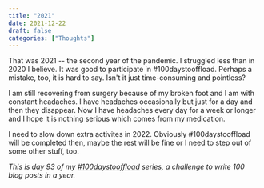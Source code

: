 ```yaml
---
title: "2021"
date: 2021-12-22
draft: false
categories: ["Thoughts"]
---
```

That was 2021 -- the second year of the pandemic. I struggled less than in 2020 I believe. It was good to participate in #100daystooffload. Perhaps a mistake, too, it is hard to say. Isn't it just time-consuming and pointless?

I am still recovering from surgery because of my broken foot and I am with constant headaches. I have headaches occasionally but just for a day and then they disappear. Now I have headaches every day for a week or longer and I hope it is nothing serious which comes from my medication.

I need to slow down extra activites in 2022. Obviously #100daystooffload will be completed then, maybe the rest will be fine or I need to step out of some other stuff, too.

_This is day 93 of my [#100daystooffload](https://100daystooffload.com/) series, a challenge to write 100 blog posts in a year._